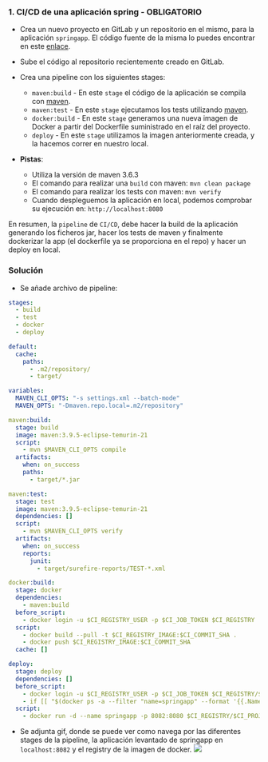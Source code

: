 ### 1. CI/CD de una aplicación spring - OBLIGATORIO

* Crea un nuevo proyecto en GitLab y un repositorio en el mismo, para la aplicación `springapp`. El código fuente de la misma lo puedes encontrar en este [enlace](https://github.com/Lemoncode/bootcamp-devops-lemoncode/tree/master/03-cd/02-gitlab/springapp).
* Sube el código al repositorio recientemente creado en GitLab.
* Crea una pipeline con los siguientes stages:
  * `maven:build` - En este `stage` el código de la aplicación se compila con [maven](https://maven.apache.org/).
  * `maven:test` - En este `stage` ejecutamos los tests utilizando [maven](https://maven.apache.org/).
  * `docker:build` - En este `stage` generamos una nueva imagen de Docker a partir del Dockerfile suministrado en el raíz del proyecto.
  * `deploy` - En este `stage` utilizamos la imagen anteriormente creada, y la hacemos correr en nuestro local.

* **Pistas**:
  * Utiliza la versión de maven 3.6.3
  * El comando para realizar una `build` con maven: `mvn clean package`
  * El comando para realizar los tests con maven: `mvn verify`
  * Cuando despleguemos la aplicación en local, podemos comprobar su ejecución en: `http://localhost:8080`

En resumen, la `pipeline` de `CI/CD`, debe hacer la build de la aplicación generando los ficheros jar, hacer los tests de maven y finalmente dockerizar la app (el dockerfile ya se proporciona en el repo) y hacer un deploy en local.

### Solución
- Se añade archivo de pipeline:
```yaml 
stages:
  - build
  - test
  - docker
  - deploy

default:
  cache:
    paths:
      - .m2/repository/
      - target/

variables:
  MAVEN_CLI_OPTS: "-s settings.xml --batch-mode"
  MAVEN_OPTS: "-Dmaven.repo.local=.m2/repository"

maven:build:
  stage: build
  image: maven:3.9.5-eclipse-temurin-21
  script:
    - mvn $MAVEN_CLI_OPTS compile
  artifacts:
    when: on_success
    paths:
      - target/*.jar

maven:test:
  stage: test
  image: maven:3.9.5-eclipse-temurin-21
  dependencies: []
  script:
    - mvn $MAVEN_CLI_OPTS verify
  artifacts:
    when: on_success
    reports:
      junit: 
        - target/surefire-reports/TEST-*.xml

docker:build:
  stage: docker
  dependencies:
    - maven:build
  before_script:
    - docker login -u $CI_REGISTRY_USER -p $CI_JOB_TOKEN $CI_REGISTRY
  script:
    - docker build --pull -t $CI_REGISTRY_IMAGE:$CI_COMMIT_SHA .
    - docker push $CI_REGISTRY_IMAGE:$CI_COMMIT_SHA
  cache: []

deploy:
  stage: deploy
  dependencies: []
  before_script:
    - docker login -u $CI_REGISTRY_USER -p $CI_JOB_TOKEN $CI_REGISTRY/$CI_PROJECT_PATH
    - if [[ "$(docker ps -a --filter "name=springapp" --format '{{.Names}}')" == "springapp" ]]; then  docker rm -f springapp; else echo "No existe";  fi
  script:
    - docker run -d --name springapp -p 8082:8080 $CI_REGISTRY/$CI_PROJECT_PATH:$CI_COMMIT_SHA
```
- Se adjunta gif, donde se puede ver como navega por las diferentes stages de la pipeline, la aplicación levantado de springapp en `localhost:8082` y el registry de la imagen de docker.
![](pipeline.gif)